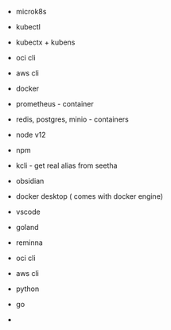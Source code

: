 - microk8s
- kubectl
- kubectx + kubens
- oci cli
- aws cli
- docker
- prometheus - container
- redis, postgres, minio - containers
- node v12
- npm
- kcli - get real alias from seetha
- obsidian
- docker desktop ( comes with docker engine)



- vscode
- goland

- reminna



- oci cli
- aws cli
- python
- go
- 